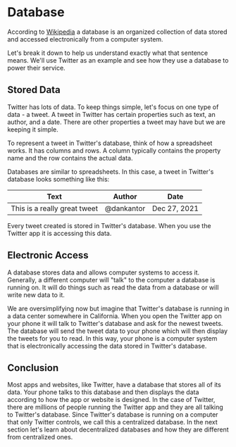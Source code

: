 # Database

According to [Wikipedia](https://en.wikipedia.org/wiki/Database) a database is an organized collection of data stored and accessed electronically from a computer system. 

Let's break it down to help us understand exactly what that sentence means. We'll use Twitter as an example and see how they use a database to power their service. 

## Stored Data

Twitter has lots of data. To keep things simple, let's focus on one type of data - a tweet. A tweet in Twitter has certain properties such as text, an author, and a date. There are other properties a tweet may have but we are keeping it simple.

To represent a tweet in Twitter's database, think of how a spreadsheet works. It has columns and rows. A column typically contains the property name and the row contains the actual data. 

Databases are similar to spreadsheets. In this case, a tweet in Twitter's database looks something like this:

| Text      | Author | Date |
| ----------- | ----------- | ----------- |
| This is a really great tweet     | @dankantor       | Dec 27, 2021 |

Every tweet created is stored in Twitter's database. When you use the Twitter app it is accessing this data.

## Electronic Access

A database stores data and allows computer systems to access it. Generally, a different computer will "talk" to the computer a database is running on. It will do things such as read the data from a database or will write new data to it. 

We are oversimplifying now but imagine that Twitter's database is running in a data center somewhere in California. When you open the Twitter app on your phone it will talk to Twitter's database and ask for the newest tweets. The database will send the tweet data to your phone which will then display the tweets for you to read. In this way, your phone is a computer system that is electronically accessing the data stored in Twitter's database.

## Conclusion

Most apps and websites, like Twitter, have a database that stores all of its data. Your phone talks to this database and then displays the data according to how the app or website is designed. In the case of Twitter, there are millions of people running the Twitter app and they are all talking to Twitter's database. Since Twitter's database is running on a computer that only Twitter controls, we call this a centralized database. In the next section let's learn about decentralized databases and how they are different from centralized ones. 
